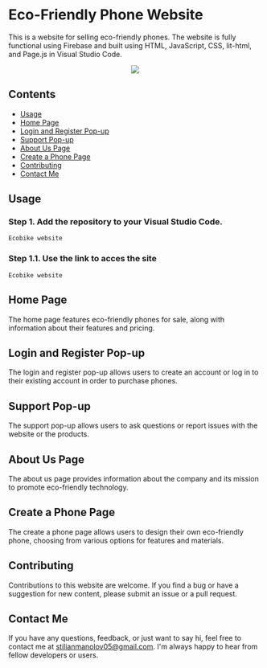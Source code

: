 # Eco-Friendly Phone Website

This is a website for selling eco-friendly phones. The website is fully functional using Firebase and built using HTML, JavaScript, CSS, lit-html, and Page.js in Visual Studio Code.

<p align="center">
  <img src="https://img.shields.io/badge/Language-HTML%20%7C%20CSS%20%7C%20JavaScript%20%7C%20lit--html%20%7C%20Page.js-blue?style=flat-square">
</p>

## Contents

- [Usage](#usage)
- [Home Page](#home-page)
- [Login and Register Pop-up](#login-and-register-pop-up)
- [Support Pop-up](#support-pop-up)
- [About Us Page](#about-us-page)
- [Create a Phone Page](#create-a-phone-page)
- [Contributing](#contributing)
- [Contact Me](#contact-me)

## Usage<a name="#usage"></a>

### Step 1. Add the repository to your Visual Studio Code.

```shell
Ecobike website
```

### Step 1.1. Use the link to acces the site 

```shell
Ecobike website
```

## Home Page<a name="home-page"></a>

The home page features eco-friendly phones for sale, along with information about their features and pricing.

## Login and Register Pop-up<a name="login-and-register-pop-up"></a>

The login and register pop-up allows users to create an account or log in to their existing account in order to purchase phones.

## Support Pop-up<a name="support-pop-up"></a>

The support pop-up allows users to ask questions or report issues with the website or the products.

## About Us Page<a name="about-us-page"></a>

The about us page provides information about the company and its mission to promote eco-friendly technology.

## Create a Phone Page<a name="create-a-phone-page"></a>

The create a phone page allows users to design their own eco-friendly phone, choosing from various options for features and materials.

## Contributing<a name="contributing"></a>

Contributions to this website are welcome. If you find a bug or have a suggestion for new content, please submit an issue or a pull request.

## Contact Me<a name="contact-me"></a>

If you have any questions, feedback, or just want to say hi, feel free to contact me at stilianmanolov05@gmail.com. I'm always happy to hear from fellow developers or users.
